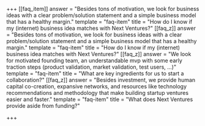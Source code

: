 +++
[[faq_item]]
answer = "Besides tons of motivation, we look for business ideas with a clear problem/solution statement and a simple business model that has a healthy margin."
template = "faq-item"
title = "How do I know if my (internet) business idea matches with Next Ventures?"
[[faq_z]]
answer = "Besides tons of motivation, we look for business ideas with a clear problem/solution statement and a simple business model that has a healthy margin."
template = "faq-item"
title = "How do I know if my (internet) business idea matches with Next Ventures?"
[[faq_z]]
answer = "We look for motivated founding team, an understandable mvp with some early traction steps (product validation, market validation, test users, …)"
template = "faq-item"
title = "What are key ingredients for us to start a collaboration?"
[[faq_z]]
answer = "Besides investment, we provide human capital co-creation, expansive networks, and resources like technology recommendations and methodology that make building startup ventures easier and faster."
template = "faq-item"
title = "What does Next Ventures provide aside from funding?"

+++

